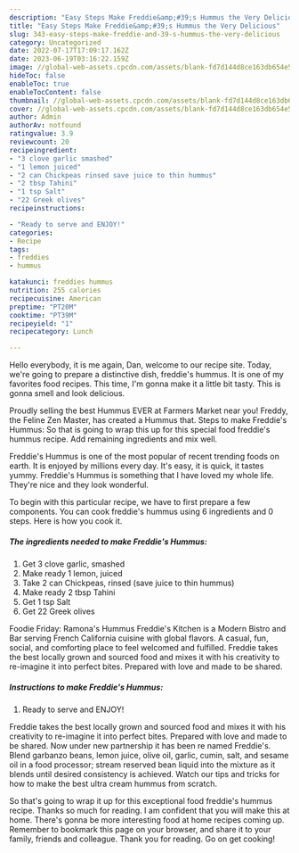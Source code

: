```yaml
---
description: "Easy Steps Make Freddie&amp;#39;s Hummus the Very Delicious"
title: "Easy Steps Make Freddie&amp;#39;s Hummus the Very Delicious"
slug: 343-easy-steps-make-freddie-and-39-s-hummus-the-very-delicious
category: Uncategorized
date: 2022-07-17T17:09:17.162Z
date: 2023-06-19T03:16:22.159Z
image: //global-web-assets.cpcdn.com/assets/blank-fd7d144d8ce163db654e5a02c40b08a2775adb7897d16e4062681dc7e1b2800f.png
hideToc: false
enableToc: true
enableTocContent: false
thumbnail: //global-web-assets.cpcdn.com/assets/blank-fd7d144d8ce163db654e5a02c40b08a2775adb7897d16e4062681dc7e1b2800f.png
cover: //global-web-assets.cpcdn.com/assets/blank-fd7d144d8ce163db654e5a02c40b08a2775adb7897d16e4062681dc7e1b2800f.png
author: Admin
authorAv: notfound
ratingvalue: 3.9
reviewcount: 20
recipeingredient:
- "3 clove garlic smashed"
- "1 lemon juiced"
- "2 can Chickpeas rinsed save juice to thin hummus"
- "2 tbsp Tahini"
- "1 tsp Salt"
- "22 Greek olives"
recipeinstructions:

- "Ready to serve and ENJOY!"
categories:
- Recipe
tags:
- freddies
- hummus

katakunci: freddies hummus 
nutrition: 255 calories
recipecuisine: American
preptime: "PT20M"
cooktime: "PT39M"
recipeyield: "1"
recipecategory: Lunch

---
```



Hello everybody, it is me again, Dan, welcome to our recipe site. Today, we're going to prepare a distinctive dish, freddie&#39;s hummus. It is one of my favorites food recipes. This time, I'm gonna make it a little bit tasty. This is gonna smell and look delicious.

Proudly selling the best Hummus EVER at Farmers Market near you! Freddy, the Feline Zen Master, has created a Hummus that. Steps to make Freddie&#39;s Hummus: So that is going to wrap this up for this special food freddie&#39;s hummus recipe. Add remaining ingredients and mix well.

Freddie&#39;s Hummus is one of the most popular of recent trending foods on earth. It is enjoyed by millions every day. It's easy, it is quick, it tastes yummy. Freddie&#39;s Hummus is something that I have loved my whole life. They're nice and they look wonderful.


To begin with this particular recipe, we have to first prepare a few components. You can cook freddie&#39;s hummus using 6 ingredients and 0 steps. Here is how you cook it.

<!--inarticleads1-->

##### The ingredients needed to make Freddie&#39;s Hummus:

1. Get 3 clove garlic, smashed
1. Make ready 1 lemon, juiced
1. Take 2 can Chickpeas, rinsed (save juice to thin hummus)
1. Make ready 2 tbsp Tahini
1. Get 1 tsp Salt
1. Get 22 Greek olives


Foodie Friday: Ramona&#39;s Hummus Freddie&#39;s Kitchen is a Modern Bistro and Bar serving French California cuisine with global flavors. A casual, fun, social, and comforting place to feel welcomed and fulfilled. Freddie takes the best locally grown and sourced food and mixes it with his creativity to re-imagine it into perfect bites. Prepared with love and made to be shared. 

<!--inarticleads2-->

##### Instructions to make Freddie&#39;s Hummus:


1. Ready to serve and ENJOY!

Freddie takes the best locally grown and sourced food and mixes it with his creativity to re-imagine it into perfect bites. Prepared with love and made to be shared. Now under new partnership it has been re named Freddie&#39;s. Blend garbanzo beans, lemon juice, olive oil, garlic, cumin, salt, and sesame oil in a food processor; stream reserved bean liquid into the mixture as it blends until desired consistency is achieved. Watch our tips and tricks for how to make the best ultra cream hummus from scratch. 

So that's going to wrap it up for this exceptional food freddie&#39;s hummus recipe. Thanks so much for reading. I am confident that you will make this at home. There's gonna be more interesting food at home recipes coming up. Remember to bookmark this page on your browser, and share it to your family, friends and colleague. Thank you for reading. Go on get cooking!
